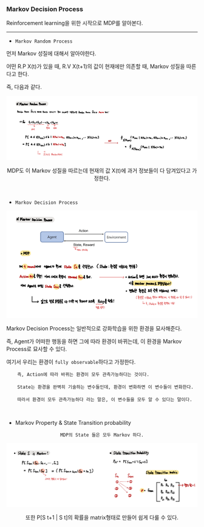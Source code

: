 ### Markov Decision Process

Reinforcement learning을 위한 시작으로 MDP를 알아본다.

---

- `Markov Random Process`

먼저 Markov 성질에 대해서 알아야한다.

어떤 R.P X(t)가 있을 때, R.V X(t+1)의 값이 현재에만 의존할 때, Markov 성질을 따른다고 한다.

즉, 다음과 같다. 

<div align="center">

![img.png](img.png)

MDP도 이 Markov 성질을 따르는데 현재의 값 X(t)에 과거 정보들이 다 담겨있다고 가정한다. 

</div>

<br>

- `Markov Decision Process`

<div align="center">

![img_1.png](img_1.png)

</div>

Markov Decision Process는 일반적으로 강화학습을 위한 환경을 묘사해준다. 

즉, Agent가 어떠한 행동을 하면 그에 따라 환경이 바뀌는데, 이 환경을 Markov Process로 묘사할 수 있다.

여기서 우리는 환경이 `fully observable`하다고 가정한다.

        즉, Action에 따라 바뀌는 환경이 모두 관측가능하다는 것이다.

        State는 환경을 완벽히 기술하는 변수들인데, 환경이 변화하면 이 변수들이 변화한다.

        따라서 환경이 모두 관측가능하다 라는 말은, 이 변수들을 모두 알 수 있다는 말이다.

<br>

- Markov Property & State Transition probability 

<div align="center">

`MDP의 State 들은 모두 Markov 하다.`

![img_2.png](img_2.png)

또한 P[S t+1 | S t]의 확률을 matrix형태로 만들어 쉽게 다룰 수 있다. 

</div>
